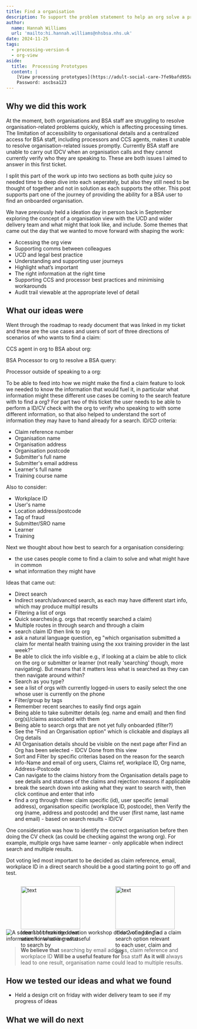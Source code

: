 ```yaml
---
title: Find a organisation
description: To support the problem statement to help an org solve a problem quickly and help BSA solve an org related problem quickly we need the ability for a BSA user to easily find an onboarded organisation
author:
  name: Hannah Williams
  url: 'mailto:hi.hannah.williams@nhsbsa.nhs.uk'
date: 2024-11-25
tags:
  - processing-version-6
  - org-view
aside:
  title:  Processing Prototypes
  content: |
    [View processing prototypes](https://adult-social-care-7fe9bafd955a.herokuapp.com/version-index?area=Processing) 
    Password: ascbsa123
---
```


## Why we did this work

At the moment, both organisations and BSA staff are struggling to resolve organisation-related problems quickly, which is affecting processing times. The limitation of accessibility to organisational details and a centralized access for BSA staff, including processors and CCS agents, makes it unable to resolve organisation-related issues promptly. Currently BSA staff are unable to carry out IDCV when an organisation calls and they cannot currently verify who they are speaking to. These are both issues I aimed to answer in this first ticket. 

I split this part of the work up into two sections as both quite juicy so needed time to deep dive into each seperately, but also they still need to be thought of together and not in solution as each supports the other. This post supports part one of the journey of providing the ability for a BSA user to find an onboarded organisation.

We have previously held a ideation day in person back in September exploring the concept of a organisation view with the UCD and wider delivery team and what might that look like, and include. Some themes that came out the day that we wanted to move forward with shaping the work:
- Accessing the org view
- Supporting comms between colleagues
- UCD and legal best practice
- Understanding and supporting user journeys
- Highlight what’s important
- The right information at the right time
- Supporting CCS and processor best practices and minimising workarounds
- Audit trail viewable at the appropriate level of detail

## What our ideas were

Went through the roadmap to ready document that was linked in my ticket and these are the use cases and users of sort of three directions of scenarios of who wants to find a claim:

CCS agent in org to BSA about org:

BSA Processor to org to resolve a BSA query:

Processor outside of speaking to a org:


To be able to feed into how we might make the find a claim feature to look we needed to know the information that would fuel it, in particular what information might these different use cases be coming to the search feature with to find a org? For part two of this ticket the user needs to be able to perform a ID/CV check with the org to verify who speaking to with some different information, so that also helped to understand the sort of information they may have to hand already for a search. 
ID/CD criteria:
-  Claim reference number
- Organisation name
- Organisation address
- Organisation postcode
- Submitter's full name
- Submitter's email address
- Learner's full name 
- Training course name

Also to consider:
- Workplace ID
- User's name
- Location address/postcode
- Tag of fraud 
- Submitter/SRO name
- Learner
- Training

Next we thought about how best to search for a organisation considering:
- the use cases people come to find a claim to solve and what might have in common
- what information they might have

Ideas that came out:
- Direct search 
- Indirect search/advanced search, as each may have different start info, which may produce multipl results
- Filtering a list of orgs
- Quick searches(e.g. orgs that recently searched a claim)
- Multiple routes in through search and through a claim
- search claim ID then link to org
- ask a natural language question, eg "which organisation submitted a claim for mental health training using the xxx training provider in the last week?"
- Be able to click the info visible e.g., if looking at a claim be able to click on the org or submitter or learner (not really 'searching' though, more navigating). But means that it matters less what is searched as they can then navigate around within?
- Search as you type?
- see a list of orgs with currently logged-in users to easily select the one whose user is currently on the phone
- Filter/group by tags
- Remember recent searches to easily find orgs again
- Being able to take submitter details (eg. name and email) and then find org(s)/claims associated with them
- Being able to search orgs that are not yet fully onboarded (filter?)
- See the "Find an Organisation option" which is clickable and displays all Org details
- All Organisation details should be visible on the next page after Find an Org has been selected - IDCV Done from this view
- Sort and Filter by specific criterias based on the reason for the search 
- Info-Name and email of org users, Claims ref, workplace ID, Org name, Address-Postcode
- Can navigate to the claims history from the Organisation details page to see details and statuses of the claims and rejection reasons if applicable
- break the search down into asking what they want to search with, then click continue and enter that info
- find a org through three: claim specific (id), user specific (email address), organisation specific (workplace ID, postcode), then Verify the org (name, address and postcode) and the user (first name, last name and email) - based on search results - ID/CV

One consideration was how to identify the correct organisation before then doing the CV check (as could be checking against the wrong org). For example, multiple orgs have same learner - only applicable when indirect search and multiple results. 

Dot voting led most important to be decided as claim reference, email, workplace ID in a direct search should be a good starting point to go off and test.

<div style="display: flex; flex-wrap: wrap; gap: 1rem;">
  <div style="flex: 1; max-width: 48%;">
  <figure>
    <img src="idea-1.png" alt="text" style="width: 100%; height: auto;">
    <figcaption>Idea 1 of breaking down search into asking what to search by</figcaption>
  </figure>
  </div>
  <div style="flex: 1; max-width: 48%;">
  <figure>
    <img src="idea-2.png" alt="text" style="width: 100%; height: auto;">
    <figcaption>Idea 2 of adding a search option relevant to each user, claim and org</figcaption>
  </figure>
  </div>
</div>

![A screenshot from the ideation workshop of dot voting on find a claim information for what is most useful ](dot-voting-info.png "dot voting on find a claim information for what is most useful")

>**We believe that** searching by email address, claim reference and workplace ID
>**Will be a useful feature for** bsa staff 
>**As it will** always lead to one result, organisation name could lead to multiple results. 

## How we tested our ideas and what we found

- Held a design crit on friday with wider delivery team to see if my progress of ideas 



## What we will do next
